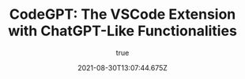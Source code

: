 ---
id: '9090933234'
title: 'CodeGPT: The VSCode Extension with ChatGPT-Like Functionalities'
date: '2021-08-30T13:07:44.675Z'
excerpt: "Hello, So You're the one who wants to learn web development (or anything) but can't keep the consistency while learning it. Don't worry I am also gone though it, but there are simple ways"
tags: ['VS Code']
author: 
  name: 'Mark Schaefer'
  image: '/static-db/blog/authors/author-1.jpg'
---